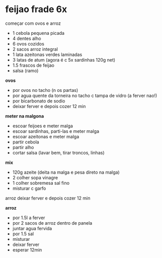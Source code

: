 # feijao frade 6x

começar com ovos e arroz

- 1 cebola pequena picada
- 4 dentes alho
- 6 ovos cozidos
- 2 sacos arroz integral
- 1 lata azeitonas verdes laminadas
- 3 latas de atum (agora é c 5x sardinhas 120g net)
- 1.5 frascos de feijao
- salsa (ramo)

**ovos**

- por ovos no tacho (n os partas)
- por agua quente da torneira no tacho c tampa de vidro (a ferver nao!)
- por bicarbonato de sodio
- deixar ferver e depois cozer 12 min

**meter na malgona**

- escoar feijoes e meter malga
- escoar sardinhas, parti-las e meter malga
- escoar azeitonas e meter malga
- partir cebola
- partir alho
- cortar salsa (lavar bem, tirar troncos, linhas)

**mix**

- 120g azeite (deita na malga e pesa direto na malga)
- 2 colher sopa vinagre
- 1 colher sobremesa sal fino
- misturar c garfo

arroz deixar ferver e depois cozer 12 min

**arroz**

- por 1.5l a ferver
- por 2 sacos de arroz dentro de panela
- juntar agua fervida
- por 1.5 sal
- misturar
- deixar ferver
- esperar 12min

